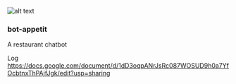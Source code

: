 ![alt text](https://drive.google.com/file/d/15t8rGSUhc0_IaCbjJadCGgDPAz_NVt8B/view?usp=sharing)

### bot-appetit



A restaurant chatbot

Log
https://docs.google.com/document/d/1dD3oqpANrJsRc087WOSUD9h0a7YfOcbtnxThPAjfJgk/edit?usp=sharing
